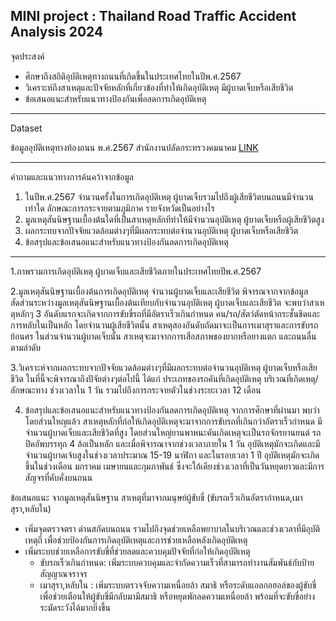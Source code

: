 MINI project : Thailand Road Traffic Accident Analysis 2024  
---  
จุดประสงค์  
+ ศึกษาถึงสถิติอุบัติเหตุทางถนนที่เกิดขึ้นในประเทศไทยในปีพ.ศ.2567  
+ วิเคราะห์ถึงสาเหตุและปัจจัยหลักที่เกี่ยวข้องที่ทำให้เกิดอุบัติเหตุ มีผู้บาดเจ็บหรือเสียชีวิต
+ ข้อเสนอแนะสำหรับแนวทางป้องกันเพื่อลดการเกิดอุบัติเหตุ  
--- 

Dataset

ข้อมูลอุบัติเหตุทางท้องถนน พ.ศ.2567 สำนักงานปลัดกระทรวงคมนาคม
[LINK](https://data.go.th/dataset/gdpublish-roadaccident)
  
---  
คำถามและแนวทางการค้นคว้าจากข้อมูล  
1. ในปีพ.ศ.2567 จำนวนครั้งในการเกิดอุบัติเหตุ ผู้บาดเจ็บรวมไปถึงผู้เสียชีวิตบนถนนมีจำนวนเท่าใด  ลักษณะการกระจายตามภูมิภาค รายจังหวัดเป็นอย่างไร
2. มูลเหตุสันนิษฐานเบื้องต้นใดที่เป็นสาเหตุหลักทีทำให้มีจำนวนอุบัติเหตุ ผู้บาดเจ็บหรือผู้เสียชีวิตสูง
3. ผลกระทบจากปัจจัยแวดล้อมต่างๆที่มีผลกระทบต่อจำนวนอุบัติเหตุ ผู้บาดเจ็บหรือเสียชีวิต
4. ข้อสรุปและข้อเสนอแนะสำหรับแนวทางป้องกันลดการเกิดอุบัติเหตุ
---
1.ภาพรวมการเกิดอุบัติเหตุ ผู้บาดเจ็บและเสียชีวิตภายในประเทศไทยปีพ.ศ.2567








2.มูลเหตุสันนิษฐานเบื้องต้นการเกิดอุบัติเหตุ จำนวนผู้บาดเจ็บและเสียชีวิต
พิจารณจากจากข้อมูลสัดส่วนระหว่างมูลเหตุสันนิษฐานเบื้องต้นเทียบกับจำนวนอุบัติเหตุ ผู้บาดเจ็บและเสียชีวิต  จะพบว่าสาเหตุหลักๆ 3 อันดับแรกจะเกิดจากการขับขี่รถที่มีอัตราเร็วเกินกำหนด คน/รถ/สัตว์ตัดหน้ากระชั้นชิดและการหลับในเป็นหลัก
โดยจำนวนผู้เสียชีวิตนั้น สาเหตุสองอันดับถัดมาจะเป็นการเมาสุราและการขับรถย้อนศร ในส่วนจำนวนผู้บาดเจ็บนั้น สาเหตุจะมาจากการเสือสภาพของยากหรือยางแตก และถนนลื่นตามลำดับ



3.วิเคราะห์จากผลกระทบจากปัจจัยแวดล้อมต่างๆที่มีผลกระทบต่อจำนวนอุบัติเหตุ ผู้บาดเจ็บหรือเสียชีวิต
ในที่นี้จะพิจารณาถึงปัจัยต่างๆต่อไปนี้ ได้แก่ ประเภทของรถคันที่เกิดอุบัติเหตุ บริเวณที่เกิดเหตุ/ลักษณะทาง ช่วงเวลาใน 1 วัน รวมไปถึงการกระจายตัวในช่วงระยะเวลา 12 เดือน


4. ข้อสรุปและข้อเสนอแนะสำหรับแนวทางป้องกันลดการเกิดอุบัติเหตุ
จากการศึกษาที่ผ่านมา พบว่าโดยส่วนใหญแล้ว สาเหตุหลักที่ก่อให้เกิดอุบัติเหตุจะมาจากการขับรถที่เกินกว่าอัตราเร็วกำหนด มีจำนวนผู้บาดเจ็บและเสียชีวิตที่สูง
โดยส่วนใหญ่ยานพาหนะคันเกิดเหตุจะเป็นรถจักรยานยนต์ รถปิคอัพบรรทุก 4 ล้อเป็นหลัก และเมื่อพิจารณาจากช่วงเวลาภายใน 1 วัน อุบัติเหตุมักจะเกิดและมีจำนวนผู้บาดเจ้บสูงในช่วงเวลาประมาณ 15-19 นาฬิกา
และในรอบเวลา 1 ปี อุบัติเหตุมักจะเกิดขึ้นในช่วงเดือน มกราคม เมษายนและกุมภาพันธ์ ซึ่งจะใก้เคียงช่วงเวลาที่เป็นวันหยุดยาวและมีการสัญจรที่คับคั่งบนถนน

ข้อเสนอแนะ
จากมูลเหตุสันนิษฐาน
สาเหตุที่มาจากมนุษย์ผู้ขับขี่ (ขับรถเร็วเกินอัตรากำหนด,เมาสุรา,หลับใน)
+ เพิ่มจุดตรวจตรา ด่านสกัดบนถนน รวมไปถึงจุดช่วยเหลือพยาบาลในบริเวณและช่วงเวลาที่มีอุบัติเหตุถึ่ เพื่อช่วยป้องกันการเกิดอุบัติเหตุและการช่วยเหลือหลังเกิดอุบัติเหตุ
+ เพิ่มระบบช่วยเหลือการขับขี่ที่ช่วยลดและควบคุมปัจจัยที่ก่อให้เกิดอุบัติเหตุ
  * ขับรถเร็วเกินกำหนด: เพิ่มระบบควบคุมและจำกัดความเร็วที่สามารถทำงานสัมพันธ์กับป้ายสัญญาณจราจร  
  * เมาสุรา,หลับใน : เพิ่มระบบตรวจจับความเหนื่อยล้า สมาธิ หรือระดับแอลกอฮอล์ของผู้ขับขี่ เพื่อช่วยเตือนให้ผู้ขับขี่มีกลับมามีสมาธิ หรือหยุดพักลดความเหนื่อยล้า พร้อมที่จะขับขี่อย่างระมัดระวังได้มากยิ่งขึ้น

